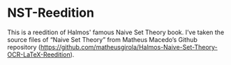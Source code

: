 # NST-Reedition
This is a reedition of Halmos' famous Naive Set Theory book. 
I’ve taken the source files of “Naive Set Theory” from Matheus Macedo’s Github
repository (https://github.com/matheusgirola/Halmos-Naive-Set-Theory-OCR-LaTeX-Reedition).
